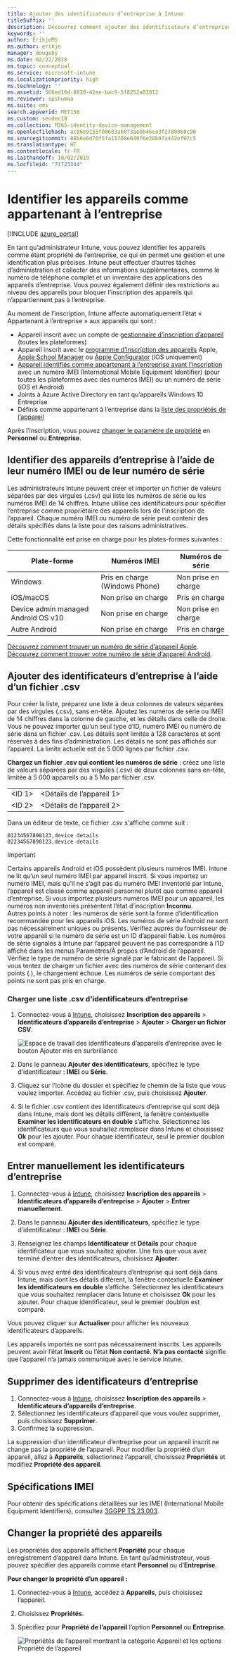 ```yaml
---
title: Ajouter des identificateurs d’entreprise à Intune
titleSuffix: ''
description: Découvrez comment ajouter des identificateurs d’entreprise (méthode d’inscription, numéros IMEI et numéros de série) à Microsoft Intune.
keywords: ''
author: ErikjeMS
ms.author: erikje
manager: dougeby
ms.date: 02/22/2018
ms.topic: conceptual
ms.service: microsoft-intune
ms.localizationpriority: high
ms.technology: ''
ms.assetid: 566ed16d-8030-42ee-bac9-5f8252a83012
ms.reviewer: spshumwa
ms.suite: ems
search.appverid: MET150
ms.custom: seodec18
ms.collection: M365-identity-device-management
ms.openlocfilehash: ac86e9155f08683ab073ae0b46ea3f2780060c90
ms.sourcegitcommit: 88b6e6d70f5fa15708e640f6e20b97a442ef07c5
ms.translationtype: HT
ms.contentlocale: fr-FR
ms.lasthandoff: 10/02/2019
ms.locfileid: "71723344"
---
```

# <a name="identify-devices-as-corporate-owned"></a>Identifier les appareils comme appartenant à l’entreprise

[!INCLUDE [azure_portal](../includes/azure_portal.md)]

En tant qu’administrateur Intune, vous pouvez identifier les appareils comme étant propriété de l’entreprise, ce qui en permet une gestion et une identification plus précises. Intune peut effectuer d’autres tâches d’administration et collecter des informations supplémentaires, comme le numéro de téléphone complet et un inventaire des applications des appareils d’entreprise. Vous pouvez également définir des restrictions au niveau des appareils pour bloquer l’inscription des appareils qui n’appartiennent pas à l’entreprise.

Au moment de l’inscription, Intune affecte automatiquement l’état « Appartenant à l’entreprise » aux appareils qui sont :

- Appareil inscrit avec un compte de [gestionnaire d’inscription d’appareil](device-enrollment-manager-enroll.md) (toutes les plateformes)
- Appareil inscrit avec le [programme d’inscription des appareils](device-enrollment-program-enroll-ios.md) Apple, [Apple School Manager](apple-school-manager-set-up-ios.md) ou [Apple Configurator](apple-configurator-enroll-ios.md) (iOS uniquement)
- [Appareil identifiés comme appartenant à l’entreprise avant l’inscription](#identify-corporate-owned-devices-with-imei-or-serial-number) avec un numéro IMEI (International Mobile Equipment Identifier) (pour toutes les plateformes avec des numéros IMEI) ou un numéro de série (iOS et Android)
- Joints à Azure Active Directory en tant qu’appareils Windows 10 Entreprise
- Définis comme appartenant à l’entreprise dans la [liste des propriétés de l’appareil](#change-device-ownership)

Après l’inscription, vous pouvez [changer le paramètre de propriété](#change-device-ownership) en **Personnel** ou **Entreprise**.

## <a name="identify-corporate-owned-devices-with-imei-or-serial-number"></a>Identifier des appareils d’entreprise à l’aide de leur numéro IMEI ou de leur numéro de série

Les administrateurs Intune peuvent créer et importer un fichier de valeurs séparées par des virgules (.csv) qui liste les numéros de série ou les numéros IMEI de 14 chiffres. Intune utilise ces identificateurs pour spécifier l’entreprise comme propriétaire des appareils lors de l’inscription de l’appareil. Chaque numéro IMEI ou numéro de série peut contenir des détails spécifiés dans la liste pour des raisons administratives.

Cette fonctionnalité est prise en charge pour les plates-formes suivantes :

| Plate-forme | Numéros IMEI | Numéros de série |
|---|---|---|
| Windows | Pris en charge (Windows Phone) | Non prise en charge |
| iOS/macOS | Non prise en charge | Pris en charge |
| Device admin managed Android OS v10 | Non prise en charge | Non prise en charge |
| Autre Android | Non prise en charge | Pris en charge |

<!-- When you upload serial numbers for corporate-owned iOS devices, they must be paired with a corporate enrollment profile. Devices must then be enrolled using either Apple’s device enrollment program (DEP) or Apple Configurator to have them appear as corporate-owned. -->

[Découvrez comment trouver un numéro de série d’appareil Apple](https://support.apple.com/HT204308).<br>
[Découvrez comment trouver votre numéro de série d’appareil Android](https://support.google.com/store/answer/3333000).

## <a name="add-corporate-identifiers-by-using-a-csv-file"></a>Ajouter des identificateurs d’entreprise à l’aide d’un fichier .csv
Pour créer la liste, préparez une liste à deux colonnes de valeurs séparées par des virgules (.csv), sans en-tête. Ajoutez les numéros de série ou IMEI de 14 chiffres dans la colonne de gauche, et les détails dans celle de droite. Vous ne pouvez importer qu’un seul type d’ID, numéro IMEI ou numéro de série dans un fichier .csv. Les détails sont limités à 128 caractères et sont réservés à des fins d’administration. Les détails ne sont pas affichés sur l’appareil. La limite actuelle est de 5 000 lignes par fichier .csv.

**Chargez un fichier .csv qui contient les numéros de série** : créez une liste de valeurs séparées par des virgules (.csv) de deux colonnes sans en-tête, limitée à 5 000 appareils ou à 5 Mo par fichier .csv.

|||
|-|-|
|&lt;ID 1&gt;|&lt;Détails de l’appareil 1&gt;|
|&lt;ID 2&gt;|&lt;Détails de l’appareil 2&gt;|

Dans un éditeur de texte, ce fichier .csv s'affiche comme suit :

```
01234567890123,device details
02234567890123,device details
```

> [!IMPORTANT]
> Certains appareils Android et iOS possèdent plusieurs numéros IMEI. Intune ne lit qu’un seul numéro IMEI par appareil inscrit. Si vous importez un numéro IMEI, mais qu’il ne s’agit pas du numéro IMEI inventorié par Intune, l’appareil est classé comme appareil personnel plutôt que comme appareil d’entreprise. Si vous importez plusieurs numéros IMEI pour un appareil, les numéros non inventoriés présentent l’état d’inscription **Inconnu**.<br>
>Autres points à noter : les numéros de série sont la forme d’identification recommandée pour les appareils iOS.
>Les numéros de série Android ne sont pas nécessairement uniques ou présents. Vérifiez auprès du fournisseur de votre appareil si le numéro de série est un ID d’appareil fiable.
>Les numéros de série signalés à Intune par l’appareil peuvent ne pas correspondre à l’ID affiché dans les menus Paramètres/À propos d’Android de l’appareil. Vérifiez le type de numéro de série signalé par le fabricant de l’appareil.
>Si vous tentez de charger un fichier avec des numéros de série contenant des points (.), le chargement échoue. Les numéros de série comportant des points ne sont pas pris en charge.

### <a name="upload-a-csv-list-of-corporate-identifiers"></a>Charger une liste .csv d’identificateurs d’entreprise

1. Connectez-vous à [Intune](https://go.microsoft.com/fwlink/?linkid=2090973), choisissez **Inscription des appareils** > **Identificateurs d’appareils d’entreprise** > **Ajouter** > **Charger un fichier CSV**.

   ![Espace de travail des identificateurs d’appareils d’entreprise avec le bouton Ajouter mis en surbrillance](./media/corporate-identifiers-add/add-corp-id.png)

2. Dans le panneau **Ajouter des identificateurs**, spécifiez le type d’identificateur : **IMEI** ou **Série**.

3. Cliquez sur l’icône du dossier et spécifiez le chemin de la liste que vous voulez importer. Accédez au fichier .csv, puis choisissez **Ajouter**. 

4. Si le fichier .csv contient des identificateurs d’entreprise qui sont déjà dans Intune, mais dont les détails diffèrent, la fenêtre contextuelle **Examiner les identificateurs en double** s’affiche. Sélectionnez les identificateurs que vous souhaitez remplacer dans Intune et choisissez **Ok** pour les ajouter. Pour chaque identificateur, seul le premier doublon est comparé.

## <a name="manually-enter-corporate-identifiers"></a>Entrer manuellement les identificateurs d’entreprise

1. Connectez-vous à [Intune](https://go.microsoft.com/fwlink/?linkid=2090973), choisissez **Inscription des appareils** > **Identificateurs d’appareils d’entreprise** > **Ajouter** > **Entrer manuellement**.

2. Dans le panneau **Ajouter des identificateurs**, spécifiez le type d’identificateur : **IMEI** ou **Série**.

3. Renseignez les champs **Identificateur** et **Détails** pour chaque identificateur que vous souhaitez ajouter. Une fois que vous avez terminé d’entrer des identificateurs, choisissez **Ajouter**.

5. Si vous avez entré des identificateurs d’entreprise qui sont déjà dans Intune, mais dont les détails diffèrent, la fenêtre contextuelle **Examiner les identificateurs en double** s’affiche. Sélectionnez les identificateurs que vous souhaitez remplacer dans Intune et choisissez **Ok** pour les ajouter. Pour chaque identificateur, seul le premier doublon est comparé.

Vous pouvez cliquer sur **Actualiser** pour afficher les nouveaux identificateurs d’appareils.

Les appareils importés ne sont pas nécessairement inscrits. Les appareils peuvent avoir l’état **Inscrit** ou l’état **Non contacté**. **N’a pas contacté** signifie que l’appareil n’a jamais communiqué avec le service Intune.

## <a name="delete-corporate-identifiers"></a>Supprimer des identificateurs d’entreprise

1. Connectez-vous à [Intune](https://go.microsoft.com/fwlink/?linkid=2090973), choisissez **Inscription des appareils** > **Identificateurs d’appareils d’entreprise**.
2. Sélectionnez les identificateurs d’appareil que vous voulez supprimer, puis choisissez **Supprimer**.
3. Confirmez la suppression.

La suppression d’un identificateur d’entreprise pour un appareil inscrit ne change pas la propriété de l’appareil. Pour modifier la propriété d’un appareil, allez à **Appareils**, sélectionnez l’appareil, choisissez **Propriétés** et modifiez **Propriété des appareil**.

## <a name="imei-specifications"></a>Spécifications IMEI
Pour obtenir des spécifications détaillées sur les IMEI (International Mobile Equipment Identifiers), consultez [3GGPP TS 23.003](https://portal.3gpp.org/desktopmodules/Specifications/SpecificationDetails.aspx?specificationId=729).

## <a name="change-device-ownership"></a>Changer la propriété des appareils

Les propriétés des appareils affichent **Propriété** pour chaque enregistrement d’appareil dans Intune. En tant qu’administrateur, vous pouvez spécifier des appareils comme étant **Personnel** ou d’**Entreprise**.

**Pour changer la propriété d’un appareil :**
1. Connectez-vous à [Intune](https://go.microsoft.com/fwlink/?linkid=2090973), accédez à **Appareils**, puis choisissez l’appareil.
2. Choisissez **Propriétés**.
3. Spécifiez pour **Propriété de l’appareil** l’option **Personnel** ou **Entreprise**.

   ![Propriétés de l’appareil montrant la catégorie Appareil et les options Propriété de l’appareil](./media/corporate-identifiers-add/device-properties.png)
